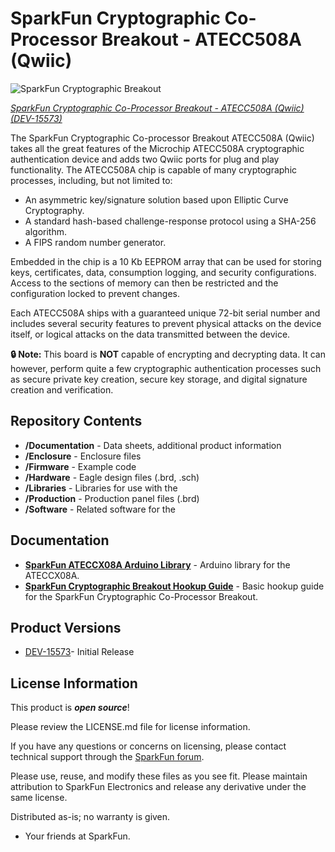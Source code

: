 SparkFun Cryptographic Co-Processor Breakout - ATECC508A (Qwiic)
========================================

![SparkFun Cryptographic Breakout](https://cdn.sparkfun.com/assets/parts/1/4/1/6/9/15573-SparkFun_Cryptographic_Co-Processor_Breakout_-_ATECC508A__Qwiic_-01.jpg)

[*SparkFun Cryptographic Co-Processor Breakout - ATECC508A (Qwiic) (DEV-15573)*](https://www.sparkfun.com/products/15573)

The SparkFun Cryptographic Co-processor Breakout ATECC508A (Qwiic) takes all the great features of the Microchip ATECC508A cryptographic authentication device and adds two Qwiic ports for plug and play functionality. The ATECC508A chip is capable of many cryptographic processes, including, but not limited to:

* An asymmetric key/signature solution based upon Elliptic Curve Cryptography.
* A standard hash-based challenge-response protocol using a SHA-256 algorithm.
* A FIPS random number generator. 

Embedded in the chip is a 10 Kb EEPROM array that can be used for storing keys, certificates, data, consumption logging, and security configurations. Access to the sections of memory can then be restricted and the configuration locked to prevent changes.

Each ATECC508A ships with a guaranteed unique 72-bit serial number and includes several security features to prevent physical attacks on the device itself, or logical attacks on the data transmitted between the device.

**&#x1F512; Note:** This board is **NOT** capable of encrypting and decrypting data. It can however, perform quite a few cryptographic authentication processes such as secure private key creation, secure key storage, and digital signature creation and verification.

Repository Contents
-------------------

* **/Documentation** - Data sheets, additional product information
* **/Enclosure** - Enclosure files 
* **/Firmware** - Example code 
* **/Hardware** - Eagle design files (.brd, .sch)
* **/Libraries** - Libraries for use with the <PRODUCT NAME>
* **/Production** - Production panel files (.brd)
* **/Software** - Related software for the <PRODUCT NAME>

Documentation
--------------
* **[SparkFun ATECCX08A Arduino Library](https://github.com/sparkfun/SparkFun_ATECCX08a_Arduino_Library)** - Arduino library for the ATECCX08A.
* **[SparkFun Cryptographic Breakout Hookup Guide](https://learn.sparkfun.com/tutorials/cryptographic-co-processor-atecc508a-qwiic-hookup-guide)** - Basic hookup guide for the SparkFun Cryptographic Co-Processor Breakout.

Product Versions
----------------
* [DEV-15573](https://www.sparkfun.com/products/15573)- Initial Release

License Information
-------------------

This product is _**open source**_! 

Please review the LICENSE.md file for license information. 

If you have any questions or concerns on licensing, please contact technical support through the [SparkFun forum](https://forum.sparkfun.com/index.php).

Please use, reuse, and modify these files as you see fit. Please maintain attribution to SparkFun Electronics and release any derivative under the same license.

Distributed as-is; no warranty is given.

- Your friends at SparkFun.
